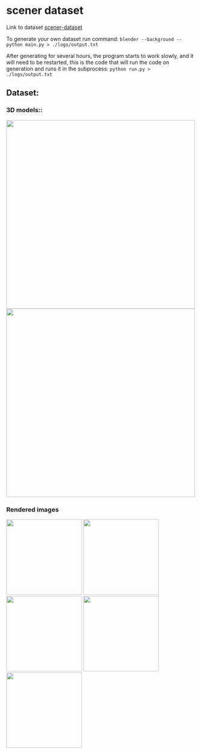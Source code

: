 # scener dataset

Link to dataset [scener-dataset](https://github.com/imangali01/scener-dataset/releases/tag/v1.0)

To generate your own dataset run command:
`blender --background --python main.py > ./logs/output.txt`

After generating for several hours, the program starts to work slowly, and it will need to be restarted, this is the code that will run the code on generation and runs it in the subprocess:
`python run.py > ./logs/output.txt`


## Dataset:<br>

### 3D models::
<p float="left">
  <img src="https://github.com/imangali01/scener-dataset/blob/main/sample/images/mesh.png" width="500" />
  <img src="https://github.com/imangali01/scener-dataset/blob/main/sample/images/voxel.png" width="500" /> 
</p>


### Rendered images
<p float="left">
  <img src="https://github.com/imangali01/scener-dataset/blob/main/sample/images/img_r_010.png" width="200" />
  <img src="https://github.com/imangali01/scener-dataset/blob/main/sample/images/img_r_026.png" width="200" /> 
  <img src="https://github.com/imangali01/scener-dataset/blob/main/sample/images/img_r_042.png" width="200" /> 
  <img src="https://github.com/imangali01/scener-dataset/blob/main/sample/images/img_r_058.png" width="200" /> 
  <img src="https://github.com/imangali01/scener-dataset/blob/main/sample/images/img_r_074.png" width="200" /> 
</p>
